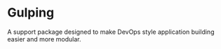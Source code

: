 Gulping
=======

A support package designed to make DevOps style application building easier 
and more modular.
